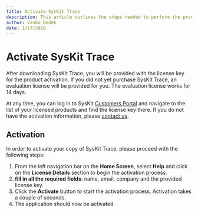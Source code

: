```yaml
---
title: Activate SysKit Trace
description: This article outlines the steps needed to perform the product activation.
author: Vinko Bedek
date: 1/17/2020
---
```


# Activate SysKit Trace

After downloading SysKit Trace, you will be provided with the license key for the product activation. If you did not yet purchase SysKit Trace, an evaluation license will be provided for you. The evaluation license works for 14 days.

At any time, you can log in to SysKit [Customers Portal](https://my.syskit.com/) and navigate to the list of your licensed products and find the license key there. If you do not have the activation information, please [contact us](https://www.syskit.com/company/contact-us).

## Activation

In order to activate your copy of SysKit Trace, please proceed with the following steps:

1. From the left navigation bar on the **Home Screen**, select **Help** and click on the **License Details** section to begin the activation process.
2. **fill in all the required fields**: name, email, company and the provided license key. 
3. Click the **Activate** button to start the activation process. Activation takes a couple of seconds.
4. The application should now be activated.

